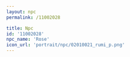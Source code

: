 ```yaml
---
layout: npc
permalink: /11002028

title: Npc
id: '11002028'
npc_name: 'Rose'
icon_url: 'portrait/npc/02010021_rumi_p.png'
---
```

